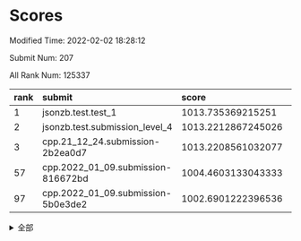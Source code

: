 # Scores

Modified Time: 2022-02-02 18:28:12

Submit Num: 207

All Rank Num: 125337

| rank |               submit               |       score        |       sigma        | pk_num |
| :--- | :--------------------------------- | :----------------- | :----------------- | :----- |
| 1    | jsonzb.test.test_1                 | 1013.735369215251  | 0.8439479956020661 | 2424   |
| 2    | jsonzb.test.submission_level_4     | 1013.2212867245026 | 0.8201837068431473 | 2418   |
| 3    | cpp.21_12_24.submission-2b2ea0d7   | 1013.2208561032077 | 0.7825989738534118 | 2424   |
| 57   | cpp.2022_01_09.submission-816672bd | 1004.4603133043333 | 0.7271759707020745 | 2424   |
| 97   | cpp.2022_01_09.submission-5b0e3de2 | 1002.6901222396536 | 0.7187002454171701 | 2417   |


<details>
<summary>全部</summary>

| rank |                 submit                 |       score        |       sigma        | pk_num |
| :--- | :------------------------------------- | :----------------- | :----------------- | :----- |
| 1    | jsonzb.test.test_1                     | 1013.735369215251  | 0.8439479956020661 | 2424   |
| 2    | jsonzb.test.submission_level_4         | 1013.2212867245026 | 0.8201837068431473 | 2418   |
| 3    | cpp.21_12_24.submission-2b2ea0d7       | 1013.2208561032077 | 0.7825989738534118 | 2424   |
| 4    | gobigger.level_3.submission_level_3_27 | 1012.2119613551295 | 0.7792748669031022 | 2422   |
| 5    | gobigger.level_3.submission_level_3_16 | 1011.3847858398201 | 0.7569299230625278 | 2422   |
| 6    | gobigger.level_3.submission_level_3_32 | 1011.306358428538  | 0.7962840135750385 | 2421   |
| 7    | gobigger.level_3.submission_level_3_29 | 1011.2627123252496 | 0.7874700189968186 | 2427   |
| 8    | gobigger.level_3.submission_level_3_40 | 1011.1880313946865 | 0.7651827666547735 | 2421   |
| 9    | gobigger.level_3.submission_level_3_8  | 1011.0996065418262 | 0.7711960882111928 | 2429   |
| 10   | gobigger.level_3.submission_level_3_2  | 1010.9872444975274 | 0.7727584976231392 | 2417   |
| 11   | gobigger.level_3.submission_level_3_49 | 1010.9491131049442 | 0.7851304228624911 | 2420   |
| 12   | gobigger.level_3.submission_level_3_33 | 1010.6724772311857 | 0.7452156793459053 | 2424   |
| 13   | gobigger.level_3.submission_level_3_47 | 1010.6501829567021 | 0.7574445710382716 | 2426   |
| 14   | gobigger.level_3.submission_level_3_28 | 1010.6320381205738 | 0.7556251195822493 | 2425   |
| 15   | gobigger.level_3.submission_level_3_20 | 1010.6084643744613 | 0.7513578447096765 | 2425   |
| 16   | gobigger.level_3.submission_level_3_15 | 1010.5842281341427 | 0.7642012420179559 | 2421   |
| 17   | gobigger.level_3.submission_level_3_35 | 1010.4108656769415 | 0.7670130443871679 | 2428   |
| 18   | gobigger.level_3.submission_level_3_24 | 1010.4035154297512 | 0.7659798748497845 | 2426   |
| 19   | gobigger.level_3.submission_level_3_23 | 1010.3021053407228 | 0.750121746879167  | 2426   |
| 20   | gobigger.level_3.submission_level_3_11 | 1010.2398346800703 | 0.7638600447839502 | 2425   |
| 21   | gobigger.level_3.submission_level_3_0  | 1010.2173944009933 | 0.7647722977985637 | 2422   |
| 22   | gobigger.level_3.submission_level_3_30 | 1010.1789727211686 | 0.7481573668373174 | 2418   |
| 23   | gobigger.level_3.submission_level_3_39 | 1010.1699769159517 | 0.7519705910322878 | 2424   |
| 24   | gobigger.level_3.submission_level_3_42 | 1010.1433645099185 | 0.7626126625256767 | 2427   |
| 25   | gobigger.level_3.submission_level_3_46 | 1010.1306502290821 | 0.7724082595569762 | 2425   |
| 26   | gobigger.level_3.submission_level_3_26 | 1010.095242090491  | 0.7642030884747257 | 2423   |
| 27   | gobigger.level_3.submission_level_3_34 | 1010.0862545046393 | 0.7881648445140944 | 2424   |
| 28   | gobigger.level_3.submission_level_3_5  | 1009.9472478764084 | 0.7928889005815146 | 2419   |
| 29   | gobigger.level_3.submission_level_3_37 | 1009.9395168262598 | 0.7599300471972512 | 2421   |
| 30   | gobigger.level_3.submission_level_3_31 | 1009.8238915783387 | 0.7496632482659653 | 2425   |
| 31   | gobigger.level_3.submission_level_3_17 | 1009.823167031977  | 0.7450912629758875 | 2422   |
| 32   | gobigger.level_3.submission_level_3_41 | 1009.7264398942161 | 0.7815622387589931 | 2418   |
| 33   | gobigger.level_3.submission_level_3_7  | 1009.7030445463307 | 0.7425909215834952 | 2422   |
| 34   | gobigger.level_3.submission_level_3_1  | 1009.6706150763105 | 0.7496445777945578 | 2422   |
| 35   | gobigger.level_3.submission_level_3_43 | 1009.6515903196366 | 0.7708808669887063 | 2428   |
| 36   | gobigger.level_3.submission_level_3_22 | 1009.540564093433  | 0.7527287433514233 | 2417   |
| 37   | gobigger.level_3.submission_level_3_38 | 1009.4893729240839 | 0.7613822436860257 | 2418   |
| 38   | gobigger.level_3.submission_level_3_4  | 1009.4840554267105 | 0.761812177998333  | 2420   |
| 39   | gobigger.level_3.submission_level_3_13 | 1009.4504215343189 | 0.7465515270128575 | 2419   |
| 40   | gobigger.level_3.submission_level_3_10 | 1009.4340276955935 | 0.7556765493801563 | 2429   |
| 41   | gobigger.level_3.submission_level_3_3  | 1009.3740547428417 | 0.7482872915485065 | 2422   |
| 42   | gobigger.level_3.submission_level_3_25 | 1009.3159602037126 | 0.7683951157684219 | 2425   |
| 43   | gobigger.level_3.submission_level_3_12 | 1009.3143114092492 | 0.7527551098728176 | 2416   |
| 44   | gobigger.level_3.submission_level_3_44 | 1009.1789848458535 | 0.7431397849127501 | 2422   |
| 45   | gobigger.level_3.submission_level_3_9  | 1009.1627132072962 | 0.7598924198248649 | 2418   |
| 46   | gobigger.level_3.submission_level_3_45 | 1009.092579548788  | 0.7634781890016438 | 2424   |
| 47   | gobigger.level_3.submission_level_3_14 | 1009.0877191403195 | 0.7466080809959725 | 2424   |
| 48   | gobigger.level_3.submission_level_3_36 | 1009.0426037771819 | 0.7425151112610174 | 2423   |
| 49   | gobigger.level_3.submission_level_3_19 | 1009.0068089030491 | 0.7302871927950039 | 2420   |
| 50   | gobigger.level_3.submission_level_3_6  | 1008.7441214745664 | 0.7678804426791358 | 2424   |
| 51   | gobigger.level_3.submission_level_3_48 | 1008.6888395434268 | 0.7363943991524403 | 2425   |
| 52   | gobigger.level_3.submission_level_3_18 | 1008.4472097891398 | 0.7419432694722884 | 2424   |
| 53   | gobigger.level_3.submission_level_3_21 | 1008.4109843014539 | 0.741011078087208  | 2426   |
| 54   | gobigger.level_1.submission_level_1_36 | 1004.5075349622667 | 0.7180338909030217 | 2420   |
| 55   | gobigger.level_1.submission_level_1_23 | 1004.4771200793532 | 0.7130170434401404 | 2418   |
| 56   | gobigger.level_1.submission_level_1_31 | 1004.462534873935  | 0.7121002070024751 | 2420   |
| 57   | cpp.2022_01_09.submission-816672bd     | 1004.4603133043333 | 0.7271759707020745 | 2424   |
| 58   | gobigger.level_1.submission_level_1_10 | 1004.4286024190131 | 0.7385133725490373 | 2422   |
| 59   | gobigger.level_1.submission_level_1_28 | 1004.3107583626895 | 0.7225534952456084 | 2419   |
| 60   | gobigger.level_1.submission_level_1_46 | 1004.287168819955  | 0.7234165031877478 | 2424   |
| 61   | gobigger.level_1.submission_level_1_4  | 1004.1994494210422 | 0.7242998330294232 | 2418   |
| 62   | gobigger.level_1.submission_level_1_5  | 1004.0622702022117 | 0.7163034990849337 | 2420   |
| 63   | gobigger.level_1.submission_level_1_29 | 1004.0587904174931 | 0.7208040951278769 | 2423   |
| 64   | gobigger.level_1.submission_level_1_12 | 1003.9494779814638 | 0.7331451686014125 | 2421   |
| 65   | gobigger.level_1.submission_level_1_30 | 1003.9052550975583 | 0.7194214692076609 | 2417   |
| 66   | gobigger.level_1.submission_level_1_19 | 1003.8573516931572 | 0.7362590078010327 | 2423   |
| 67   | gobigger.level_1.submission_level_1_38 | 1003.8389030552922 | 0.7116319318184728 | 2420   |
| 68   | gobigger.level_1.submission_level_1_41 | 1003.8063752117262 | 0.7102235581460776 | 2422   |
| 69   | gobigger.level_1.submission_level_1_49 | 1003.7561813286783 | 0.7257335059655619 | 2423   |
| 70   | gobigger.level_1.submission_level_1_25 | 1003.7475460314339 | 0.7191982283149608 | 2418   |
| 71   | gobigger.level_1.submission_level_1_20 | 1003.7321932101717 | 0.7167921497056523 | 2425   |
| 72   | gobigger.level_1.submission_level_1_13 | 1003.7099614965362 | 0.7460850349149538 | 2417   |
| 73   | gobigger.level_1.submission_level_1_9  | 1003.6681045006538 | 0.7200947225479607 | 2422   |
| 74   | gobigger.level_1.submission_level_1_21 | 1003.6550049029559 | 0.7147432994673517 | 2420   |
| 75   | gobigger.level_1.submission_level_1_15 | 1003.6481953146399 | 0.7192700564926566 | 2419   |
| 76   | gobigger.level_1.submission_level_1_26 | 1003.5357017626766 | 0.717718785388111  | 2423   |
| 77   | gobigger.level_1.submission_level_1_27 | 1003.4782196233296 | 0.7120854277115258 | 2428   |
| 78   | gobigger.level_1.submission_level_1_22 | 1003.4767099513848 | 0.7307126020075964 | 2426   |
| 79   | gobigger.level_1.submission_level_1_32 | 1003.4175018677403 | 0.7200373128422749 | 2426   |
| 80   | gobigger.level_1.submission_level_1_16 | 1003.310676966893  | 0.7173942631779643 | 2421   |
| 81   | gobigger.level_1.submission_level_1_48 | 1003.2868515237997 | 0.7225003864915498 | 2424   |
| 82   | gobigger.level_1.submission_level_1_40 | 1003.2767154629516 | 0.7076921469644467 | 2420   |
| 83   | gobigger.level_1.submission_level_1_34 | 1003.2560371258807 | 0.7168201504788849 | 2425   |
| 84   | gobigger.level_1.submission_level_1_42 | 1003.2282919783387 | 0.711574056570323  | 2424   |
| 85   | gobigger.level_1.submission_level_1_39 | 1003.1664848709443 | 0.7228263437294299 | 2418   |
| 86   | gobigger.level_1.submission_level_1_44 | 1003.1263383198902 | 0.7100247746282508 | 2421   |
| 87   | gobigger.level_1.submission_level_1_14 | 1003.0952459763005 | 0.7310306987222437 | 2421   |
| 88   | gobigger.level_1.submission_level_1_43 | 1003.0724626458328 | 0.7102600473323615 | 2418   |
| 89   | gobigger.level_1.submission_level_1_45 | 1003.0056282550744 | 0.7224658699317558 | 2420   |
| 90   | gobigger.level_1.submission_level_1_24 | 1002.9951436450874 | 0.7178763998773489 | 2424   |
| 91   | gobigger.level_1.submission_level_1_17 | 1002.9861421123037 | 0.7078099191265597 | 2418   |
| 92   | gobigger.level_1.submission_level_1_18 | 1002.9571313604631 | 0.710557852296716  | 2425   |
| 93   | gobigger.level_1.submission_level_1_2  | 1002.8983423173343 | 0.7110367658623103 | 2423   |
| 94   | gobigger.level_1.submission_level_1_0  | 1002.8979595622609 | 0.7149026321212717 | 2422   |
| 95   | gobigger.level_1.submission_level_1_47 | 1002.8088479047099 | 0.7250187288672043 | 2419   |
| 96   | gobigger.level_1.submission_level_1_1  | 1002.7880803506998 | 0.7121840290908128 | 2425   |
| 97   | cpp.2022_01_09.submission-5b0e3de2     | 1002.6901222396536 | 0.7187002454171701 | 2417   |
| 98   | gobigger.level_1.submission_level_1_11 | 1002.6705147349594 | 0.709990647268297  | 2423   |
| 99   | gobigger.level_1.submission_level_1_37 | 1002.5287166893207 | 0.7230683320739779 | 2422   |
| 100  | gobigger.level_1.submission_level_1_7  | 1002.4770294410519 | 0.7116635356781223 | 2421   |
| 101  | gobigger.level_1.submission_level_1_8  | 1002.3309170896966 | 0.7170358101069982 | 2418   |
| 102  | gobigger.level_1.submission_level_1_3  | 1002.3123299629355 | 0.7213005266756495 | 2427   |
| 103  | gobigger.level_1.submission_level_1_6  | 1002.2371120879029 | 0.7146370728884835 | 2422   |
| 104  | gobigger.level_1.submission_level_1_35 | 1001.6955660167491 | 0.7119327168339453 | 2421   |
| 105  | gobigger.level_1.submission_level_1_33 | 1000.9845511526179 | 0.7239948198549173 | 2424   |
| 106  | gobigger.random.submission_random_22   | 997.8322567474902  | 0.7087971491651288 | 2421   |
| 107  | gobigger.random.submission_random_12   | 997.3649100804547  | 0.7159847932770329 | 2421   |
| 108  | gobigger.random.submission_random_24   | 997.0085440794652  | 0.7102025442594024 | 2421   |
| 109  | gobigger.random.submission_random_32   | 996.9143413415877  | 0.6997690609700887 | 2419   |
| 110  | gobigger.random.submission_random_1    | 996.7728573260259  | 0.6958076975351846 | 2417   |
| 111  | gobigger.random.submission_random_19   | 996.7660717874684  | 0.7098037094134385 | 2421   |
| 112  | gobigger.random.submission_random_21   | 996.7247513044399  | 0.7132801258405154 | 2422   |
| 113  | gobigger.random.submission_random_25   | 996.6336191697799  | 0.7083210837920928 | 2423   |
| 114  | gobigger.random.submission_random_48   | 996.5638564500315  | 0.7070271283295028 | 2419   |
| 115  | gobigger.random.submission_random_31   | 996.4302954430914  | 0.7124554350128111 | 2426   |
| 116  | gobigger.random.submission_random_28   | 996.4247235256253  | 0.7155756186021613 | 2421   |
| 117  | gobigger.random.submission_random_23   | 996.4215951231517  | 0.7105671809457413 | 2418   |
| 118  | gobigger.random.submission_random_9    | 996.3127680641171  | 0.7061102856664863 | 2421   |
| 119  | gobigger.random.submission_random_46   | 996.310536398502   | 0.7154780781039766 | 2425   |
| 120  | gobigger.random.submission_random_44   | 996.2937892985163  | 0.716861225119252  | 2423   |
| 121  | gobigger.random.submission_random_6    | 996.2174691118191  | 0.7148337976469955 | 2420   |
| 122  | gobigger.random.submission_random_36   | 996.2104601321388  | 0.7032391543569377 | 2419   |
| 123  | gobigger.random.submission_random_39   | 996.2082321432722  | 0.7117445453923048 | 2425   |
| 124  | gobigger.random.submission_random_16   | 996.1744457408425  | 0.7225094858647569 | 2425   |
| 125  | gobigger.random.submission_random_41   | 996.1329911024982  | 0.7138410320127704 | 2425   |
| 126  | gobigger.random.submission_random_42   | 996.1209807643206  | 0.7194262972888062 | 2425   |
| 127  | gobigger.random.submission_random_27   | 996.0992164592598  | 0.7124961436014356 | 2416   |
| 128  | gobigger.random.submission_random_11   | 996.0002378512087  | 0.7075179353155502 | 2426   |
| 129  | gobigger.random.submission_random_34   | 995.8892924105088  | 0.7242546824703564 | 2421   |
| 130  | gobigger.random.submission_random_40   | 995.8862278028232  | 0.7132826591681962 | 2427   |
| 131  | gobigger.random.submission_random_29   | 995.832719973506   | 0.7111825816863534 | 2422   |
| 132  | gobigger.random.submission_random_8    | 995.7489641701217  | 0.7090736803155872 | 2420   |
| 133  | gobigger.random.submission_random_49   | 995.7119404296409  | 0.6969378803927402 | 2422   |
| 134  | gobigger.random.submission_random_38   | 995.6327101807183  | 0.7153573156372798 | 2426   |
| 135  | gobigger.random.submission_random_30   | 995.6225620446187  | 0.7204825809322694 | 2426   |
| 136  | gobigger.random.submission_random_17   | 995.5668077136445  | 0.7094745438684029 | 2421   |
| 137  | gobigger.random.submission_random_13   | 995.5450576877062  | 0.7080453460722451 | 2426   |
| 138  | gobigger.random.submission_random_47   | 995.5181301563258  | 0.7061276363452679 | 2431   |
| 139  | gobigger.random.submission_random_4    | 995.5131128844206  | 0.7126877973156583 | 2419   |
| 140  | gobigger.random.submission_random_37   | 995.4725920086785  | 0.7094651891963708 | 2422   |
| 141  | gobigger.random.submission_random_26   | 995.4688079520816  | 0.7127998199101517 | 2413   |
| 142  | gobigger.random.submission_random_5    | 995.3902139459476  | 0.706891998841692  | 2423   |
| 143  | gobigger.random.submission_random_2    | 995.3732671512325  | 0.7187923810350024 | 2419   |
| 144  | gobigger.random.submission_random_10   | 995.3669629623975  | 0.7203427591861381 | 2415   |
| 145  | gobigger.random.submission_random_7    | 995.344413268984   | 0.7050505795890357 | 2423   |
| 146  | gobigger.random.submission_random_43   | 995.3294009320902  | 0.7081711418858299 | 2418   |
| 147  | gobigger.random.submission_random_15   | 995.3152032196997  | 0.7192978016737552 | 2421   |
| 148  | gobigger.random.submission_random_45   | 995.2659170977322  | 0.704839765722317  | 2422   |
| 149  | gobigger.random.submission_random_3    | 995.2600396996205  | 0.7177669596752554 | 2427   |
| 150  | gobigger.random.submission_random_18   | 995.0676819608235  | 0.7167196934094993 | 2412   |
| 151  | gobigger.random.submission_random_35   | 994.6152669630345  | 0.7292037529736612 | 2419   |
| 152  | gobigger.random.submission_random_20   | 994.5383618043297  | 0.7242021342859488 | 2425   |
| 153  | gobigger.random.submission_random_33   | 994.537755033221   | 0.7167550545568754 | 2418   |
| 154  | gobigger.random.submission_random_14   | 994.4728439149727  | 0.7153650145937467 | 2420   |
| 155  | gobigger.random.submission_random_0    | 993.6774375460739  | 0.7139929931345168 | 2420   |
| 156  | gobigger.level_2.submission_level_2_19 | 993.4819838702936  | 0.7444202270176136 | 2424   |
| 157  | gobigger.level_2.submission_level_2_34 | 993.376859088801   | 0.7357427333988554 | 2430   |
| 158  | gobigger.level_2.submission_level_2_1  | 993.3076778116     | 0.7240862082392214 | 2421   |
| 159  | gobigger.level_2.submission_level_2_2  | 993.0883665609796  | 0.7374696776727682 | 2420   |
| 160  | gobigger.level_2.submission_level_2_6  | 993.059662733749   | 0.7227061133487652 | 2421   |
| 161  | gobigger.level_2.submission_level_2_20 | 993.0555567666804  | 0.7417602539664478 | 2425   |
| 162  | gobigger.level_2.submission_level_2_40 | 993.0307120327899  | 0.7170732133578479 | 2416   |
| 163  | gobigger.level_2.submission_level_2_39 | 992.9993033754932  | 0.739289327465731  | 2424   |
| 164  | gobigger.level_2.submission_level_2_31 | 992.8413126610391  | 0.7266340082983055 | 2423   |
| 165  | gobigger.level_2.submission_level_2_36 | 992.8091086109608  | 0.7446797675580039 | 2426   |
| 166  | gobigger.level_2.submission_level_2_23 | 992.7930521161892  | 0.7399290797837752 | 2419   |
| 167  | gobigger.level_2.submission_level_2_22 | 992.7857415559853  | 0.7402476292488135 | 2422   |
| 168  | gobigger.level_2.submission_level_2_21 | 992.6962693050676  | 0.7408918720811879 | 2422   |
| 169  | gobigger.level_2.submission_level_2_13 | 992.5779774480778  | 0.7516084719425348 | 2423   |
| 170  | gobigger.level_2.submission_level_2_0  | 992.5235394149249  | 0.7521774080091435 | 2424   |
| 171  | gobigger.level_2.submission_level_2_16 | 992.48688323082    | 0.7369745657150538 | 2423   |
| 172  | gobigger.level_2.submission_level_2_10 | 992.455505270216   | 0.7503421189283682 | 2425   |
| 173  | gobigger.level_2.submission_level_2_41 | 992.3068259252799  | 0.7298060417191148 | 2422   |
| 174  | gobigger.level_2.submission_level_2_28 | 992.2953625676948  | 0.7561880338031908 | 2421   |
| 175  | gobigger.level_2.submission_level_2_8  | 992.2287648546221  | 0.7473311806087533 | 2425   |
| 176  | gobigger.level_2.submission_level_2_49 | 992.1427949730056  | 0.7416591134908336 | 2417   |
| 177  | gobigger.level_2.submission_level_2_27 | 992.0806751756112  | 0.7465270351192187 | 2422   |
| 178  | gobigger.level_2.submission_level_2_11 | 992.0638247648883  | 0.7650841712830199 | 2421   |
| 179  | gobigger.level_2.submission_level_2_17 | 991.9520712035091  | 0.728147046846097  | 2419   |
| 180  | gobigger.level_2.submission_level_2_3  | 991.9471529350608  | 0.7410827636645977 | 2422   |
| 181  | gobigger.level_2.submission_level_2_29 | 991.8980611798929  | 0.7656225755667754 | 2423   |
| 182  | gobigger.level_2.submission_level_2_37 | 991.839235649694   | 0.7521597898311451 | 2423   |
| 183  | gobigger.level_2.submission_level_2_35 | 991.821980725643   | 0.7475626574359598 | 2416   |
| 184  | gobigger.level_2.submission_level_2_14 | 991.8167673538593  | 0.7300118651736615 | 2419   |
| 185  | gobigger.level_2.submission_level_2_7  | 991.8010931859303  | 0.740305684202402  | 2423   |
| 186  | gobigger.level_2.submission_level_2_5  | 991.7470387745036  | 0.7515093319671219 | 2420   |
| 187  | gobigger.level_2.submission_level_2_46 | 991.7092015847165  | 0.7408730512699946 | 2418   |
| 188  | gobigger.level_2.submission_level_2_30 | 991.6856456968427  | 0.7520401334723336 | 2423   |
| 189  | gobigger.level_2.submission_level_2_15 | 991.6433111073148  | 0.7460356429566117 | 2422   |
| 190  | gobigger.level_2.submission_level_2_26 | 991.5604592405994  | 0.7374070530784098 | 2422   |
| 191  | gobigger.level_2.submission_level_2_24 | 991.5307806246464  | 0.746868208691055  | 2424   |
| 192  | gobigger.level_2.submission_level_2_48 | 991.415317670587   | 0.7373225751127003 | 2422   |
| 193  | gobigger.level_2.submission_level_2_12 | 991.4007922396488  | 0.7637325399227423 | 2422   |
| 194  | gobigger.level_2.submission_level_2_38 | 991.2973744257334  | 0.7540564272502649 | 2423   |
| 195  | gobigger.level_2.submission_level_2_25 | 991.1948564517279  | 0.759566925253941  | 2422   |
| 196  | gobigger.level_2.submission_level_2_47 | 991.1101181329648  | 0.7622798024445456 | 2422   |
| 197  | gobigger.level_2.submission_level_2_45 | 991.109005804543   | 0.7547328219359494 | 2428   |
| 198  | gobigger.level_2.submission_level_2_42 | 990.9916082307752  | 0.7362896981896685 | 2421   |
| 199  | gobigger.level_2.submission_level_2_32 | 990.9347879222678  | 0.7546223120607867 | 2419   |
| 200  | gobigger.level_2.submission_level_2_4  | 990.8635931493179  | 0.7730224067601973 | 2422   |
| 201  | gobigger.level_2.submission_level_2_33 | 990.7651436450828  | 0.7484870550393677 | 2420   |
| 202  | gobigger.level_2.submission_level_2_18 | 990.6605866785798  | 0.7602686416387793 | 2421   |
| 203  | gobigger.level_2.submission_level_2_43 | 990.6281031832972  | 0.7769217323054256 | 2426   |
| 204  | gobigger.level_2.submission_level_2_44 | 990.564817838097   | 0.781041583549882  | 2419   |
| 205  | gobigger.level_2.submission_level_2_9  | 990.2167052811352  | 0.7608275319616755 | 2420   |
| 206  | gobigger.none.submission_none_0        | 976.5569674812344  | 1.439116745388968  | 2422   |
| 207  | gobigger.none.submission_none_1        | 976.4027506706628  | 1.3743964339706454 | 2427   |

</details>